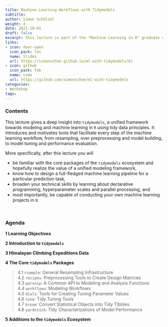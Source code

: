 ```yaml
---
title: Machine Learning Workflows with Tidymodels
subtitle: 
author: Simon Schölzel
weight: 4
date: 2021-10-01
draft: false
excerpt: This lecture is part of the "Machine Learning in R" graduate course held at University of Münster, School of Business and Economics (winter term 2021/22).
links:
- icon: door-open
  icon_pack: fas
  name: Slides
  url: https://simonschoe.github.io/ml-with-tidymodels/#1
- icon: github
  icon_pack: fab
  name: code
  url: https://github.com/simonschoe/ml-with-tidymodels
categories:
- Workshop
tags:
---
```


### Contents

This lecture gives a deep insight into `tidymodels`, a unified framework towards modeling and machine learning in `R` using tidy data principles. It introduces and motivates tools that facilitate every step of the machine learning workflow, from resampling, over preprocessing and model building, to model tuning and performance evaluation.

More specifically, after this lecture you will
- be familiar with the core packages of the `tidymodels` ecosystem and hopefully realize the value of a unified modeling framework,
- know how to design a full-fledged machine learning pipeline for a particular prediction task,
- broaden your technical skills by learning about declarative programming, hyperparameter scales and parallel processing, and
- most importantly, be capable of conducting your own machine learning projects in `R`.

<br>

### Agenda

**1 Learning Objectives**

**2 Introduction to `tidymodels`**

**3 Himalayan Climbing Expeditions Data**

**4 The Core `tidymodels` Packages**

>4.1 `rsample`: General Resampling Infrastructure  
4.2 `recipes`: Preprocessing Tools to Create Design Matrices  
4.3 `parsnip`: A Common API to Modeling and Analysis Functions  
4.4 `workflows`: Modeling Workflows  
4.5 `dials`: Tools for Creating Tuning Parameter Values  
4.6 `tune`: Tidy Tuning Tools  
4.7 `broom`: Convert Statistical Objects into Tidy Tibbles  
4.8 `yardstick`: Tidy Characterizations of Model Performance

**5 Additions to the `tidymodels` Ecosystem**
